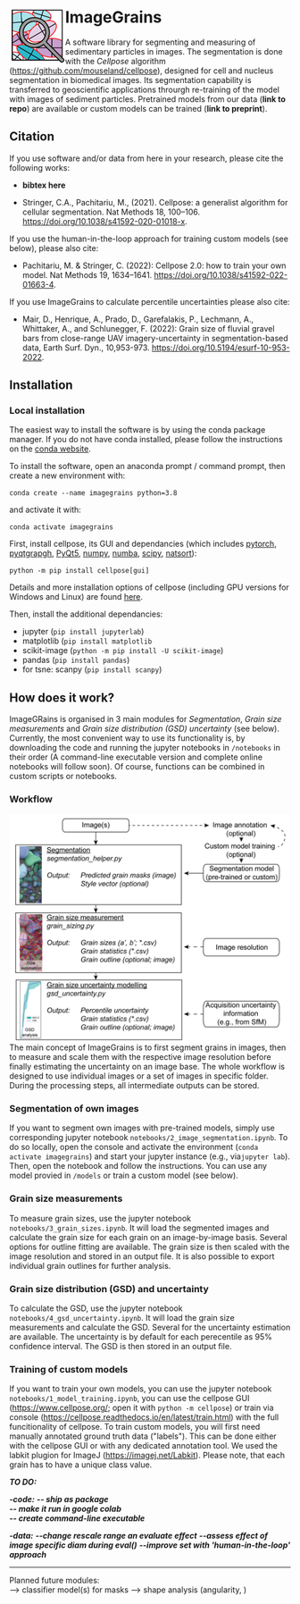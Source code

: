 # ImageGrains  <img src="https://github.com/dmair1989/ImageGrains/blob/main/illustrations/logo_2.png?raw=true" width="100" title="logo" alt="logo" align="left">

A software library for segmenting and measuring of sedimentary particles in images. The segmentation is done with the *Cellpose* algorithm  (<https://github.com/mouseland/cellpose>), designed for cell and nucleus segmentation in biomedical images. Its segmentation capability is transferred to geoscientific applications throurgh re-training of the model with images of sediment particles. Pretrained models from our data (**link to repo**) are available or custom models can be trained (**link to preprint**).

## Citation  

If you use software and/or data from here in your research, please cite the following works:  

- **bibtex here**  

- Stringer, C.A., Pachitariu, M., (2021). Cellpose: a generalist algorithm for cellular segmentation. Nat Methods 18, 100–106. <https://doi.org/10.1038/s41592-020-01018-x>.

If you use the human-in-the-loop approach for training custom models (see below), please also cite:  

- Pachitariu, M. & Stringer, C. (2022): Cellpose 2.0: how to train your own model. Nat Methods 19, 1634–1641. <https://doi.org/10.1038/s41592-022-01663-4>.

If you use ImageGrains to calculate percentile uncertainties please also cite:

- Mair, D., Henrique, A., Prado, D., Garefalakis, P., Lechmann, A., Whittaker, A., and Schlunegger, F. (2022): Grain size of fluvial gravel bars from close-range UAV imagery-uncertainty in segmentation-based data, Earth Surf. Dyn., 10,953-973. <https://doi.org/10.5194/esurf-10-953-2022>.

## Installation

### Local installation  

The easiest way to install the software is by using the conda package manager. If you do not have conda installed, please follow the instructions on the [conda website](https://docs.conda.io/en/latest/miniconda.html).  

To install the software, open an anaconda prompt / command prompt, then create a new environment with:

```text
conda create --name imagegrains python=3.8
```

and activate it with:

```text
conda activate imagegrains
```

First, install cellpose, its GUI and dependancies (which includes [pytorch](https://pytorch.org/), [pyqtgrapgh](https://www.pyqtgraph.org/), [PyQt5](https://www.riverbankcomputing.com/static/Docs/PyQt5/), [numpy](https://numpy.org/), [numba](http://numba.pydata.org/numba-doc/latest/user/5minguide.html), [scipy](https://scipy.org/), [natsort](https://natsort.readthedocs.io/en/master/)):

```text
python -m pip install cellpose[gui]
```

Details and more installation options of cellpose (including GPU versions for Windows and Linux) are found [here](https://github.com/mouseland/cellpose#installation).

Then, install the additional dependancies:  

- jupyter (```pip install jupyterlab```)
- matplotlib (```pip install matplotlib```
- scikit-image (```python -m pip install -U scikit-image```)
- pandas (```pip install pandas```)  
- for tsne: scanpy (```pip install scanpy```)

## How does it work?

ImageGRains is organised in 3 main modules for *Segmentation*, *Grain size measurements* and *Grain size distribution (GSD) uncertainty* (see below). Currently, the most convenient way to use its functionality is, by downloading the code and running the jupyter notebooks in ```/notebooks``` in their order (A command-line executable version and complete online notebooks will follow soon). Of course, functions can be combined in custom scripts or notebooks.

### Workflow  

<img src="https://github.com/dmair1989/ImageGrains/blob/main/illustrations/workflow.png?raw=true" width="550" title="wf" alt="wf" align="center">  
The main concept of ImageGrains is to first segment grains in images, then to measure and scale them with the respective image resolution before finally estimating the uncertainty on an image base. The whole workflow is designed to use individual images or a set of images in specific folder. During the processing steps, all intermediate outputs can be stored.

### Segmentation of own images

If you want to segment own images with pre-trained models, simply use corresponding jupyter notebook ```notebooks/2_image_segmentation.ipynb```. To do so locally, open the console and activate the environment (```conda activate imagegrains```) and start your jupyter instance (e.g., via```jupyter lab```). Then, open the notebook and follow the instructions. You can use any model provied in ```/models``` or train a custom model (see below).

### Grain size measurements

To measure grain sizes, use the jupyter notebook ```notebooks/3_grain_sizes.ipynb```. It will load the segmented images and calculate the grain size for each grain on an image-by-image basis. Several options for outline fitting are available. The grain size is then scaled with the image resolution and stored in an output file. It is also possible to export individual grain outlines for further analysis.

### Grain size distribution (GSD) and uncertainty

To calculate the GSD, use the jupyter notebook ```notebooks/4_gsd_uncertainty.ipynb```. It will load the grain size measurements and calculate the GSD. Several for the uncertainty estimation are available. The uncertainty is by default for each perecentile as 95% confidence interval. The GSD is then stored in an output file.

### Training of custom models

If you want to train your own models, you can use the jupyter notebook ```notebooks/1_model_training.ipynb```, you can use the cellpose GUI (<https://www.cellpose.org/>; open it with ```python -m cellpose```) or train via console (<https://cellpose.readthedocs.io/en/latest/train.html>) with the full funcitionality of cellpose. To train custom models, you will first need manually annotated ground truth data ("labels"). This can be done either with the cellpose GUI or with any dedicated annotation tool. We used the labkit plugion for ImageJ (<https://imagej.net/Labkit>). Please note, that each grain has to have a unique class value.

***TO DO:***  

***-code:***
***-- ship as package***  
***-- make it run in google colab***  
***-- create command-line executable***  

***-data:***
***--change rescale range an evaluate effect***
***--assess effect of image specific diam during eval()***
***--improve set with 'human-in-the-loop' approach***

-------
Planned future modules:  
--> classifier model(s) for masks
--> shape analysis (angularity, )
